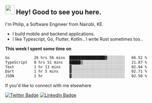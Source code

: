 <h2><img src="https://slackmojis.com/emojis/3643-cool-doge/download" width="30"/> Hey! Good to see you here.</h2>

<p>I'm Philip, a Software Engineer from Nairobi, KE. 

- I build mobile and backend applications.
- I like Typescript, Go, Flutter, Kotlin.. I write Rust sometimes too..</p>

**This week I spent some time on**
<!--START_SECTION:waka-->

```txt
Go           26 hrs 56 mins  ████████████████▓░░░░░░░░   66.52 %
TypeScript   8 hrs 51 mins   █████▒░░░░░░░░░░░░░░░░░░░   21.87 %
Text         1 hr 11 mins    ▓░░░░░░░░░░░░░░░░░░░░░░░░   02.94 %
Dart         1 hr 5 mins     ▓░░░░░░░░░░░░░░░░░░░░░░░░   02.71 %
JSON         1 hr            ▓░░░░░░░░░░░░░░░░░░░░░░░░   02.50 %
```

<!--END_SECTION:waka-->

If you'd like to connect with me elsewhere

[![Twitter Badge](https://img.shields.io/badge/-Twitter-1ca0f1?style=flat-square&labelColor=1ca0f1&logo=twitter&logoColor=white&link=https://twitter.com/_diogorodrigues)](https://twitter.com/kimathiphil)  [![Linkedin Badge](https://img.shields.io/badge/-LinkedIn-blue?style=flat-square&logo=Linkedin&logoColor=white&link=https://www.linkedin.com/in/philip-kimathi-2604a9114/)](https://www.linkedin.com/in/philip-kimathi-2604a9114/)
